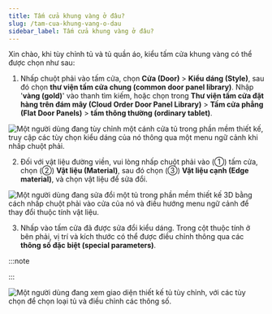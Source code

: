 ```yaml
---
title: Tấm cửa khung vàng ở đâu?
slug: /tam-cua-khung-vang-o-dau
sidebar_label: Tấm cửa khung vàng ở đâu?
---
```


Xin chào, khi tùy chỉnh tủ và tủ quần áo, kiểu tấm cửa khung vàng có thể được chọn như sau:

1. Nhấp chuột phải vào tấm cửa, chọn **Cửa (Door)** > **Kiểu dáng (Style)**, sau đó chọn **thư viện tấm cửa chung (common door panel library)**. Nhập '**vàng (gold)**' vào thanh tìm kiếm, hoặc chọn trong **Thư viện tấm cửa đặt hàng trên đám mây (Cloud Order Door Panel Library)** > **Tấm cửa phẳng (Flat Door Panels)** > **tấm thông thường (ordinary tablet)**.

![Một người dùng đang tùy chỉnh một cánh cửa tủ trong phần mềm thiết kế, truy cập các tùy chọn kiểu dáng của nó thông qua một menu ngữ cảnh khi nhấp chuột phải.](https://storage.googleapis.com/jegavn_kb/images/74066937-a766-4237-99f9-29622d748fe5.png)

2. Đối với vật liệu đường viền, vui lòng nhấp chuột phải vào (①) tấm cửa, chọn (②) **Vật liệu (Material)**, sau đó chọn (③) **Vật liệu cạnh (Edge material)**, và chọn vật liệu để sửa đổi.

![Một người dùng đang sửa đổi một tủ trong phần mềm thiết kế 3D bằng cách nhấp chuột phải vào cửa của nó và điều hướng menu ngữ cảnh để thay đổi thuộc tính vật liệu.](https://storage.googleapis.com/jegavn_kb/images/1bafc75a-03d1-4bb7-a44d-f63db4f37d01.png)

3. Nhấp vào tấm cửa đã được sửa đổi kiểu dáng. Trong cột thuộc tính ở bên phải, vị trí và kích thước có thể được điều chỉnh thông qua các **thông số đặc biệt (special parameters)**.

:::note

:::

![Một người dùng đang xem giao diện thiết kế tủ tùy chỉnh, với các tùy chọn để chọn loại tủ và điều chỉnh các thông số.](https://storage.googleapis.com/jegavn_kb/images/4623028b-49e6-4286-abf6-cb7095752c09.png)